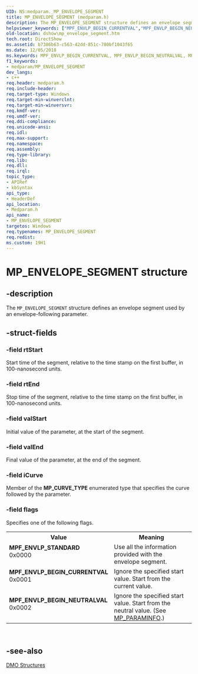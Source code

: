 ```yaml
---
UID: NS:medparam._MP_ENVELOPE_SEGMENT
title: MP_ENVELOPE_SEGMENT (medparam.h)
description: The MP_ENVELOPE_SEGMENT structure defines an envelope segment used by an envelope-following parameter.helpviewer_keywords: ["MPF_ENVLP_BEGIN_CURRENTVAL","MPF_ENVLP_BEGIN_NEUTRALVAL","MPF_ENVLP_STANDARD","MP_ENVELOPEStructure","MP_ENVELOPE_SEGMENT","MP_ENVELOPE_SEGMENT structure [DirectShow]","dshow.mp_envelope_segment","medparam/MP_ENVELOPE_SEGMENT"]
old-location: dshow\mp_envelope_segment.htm
tech.root: DirectShow
ms.assetid: b7386b63-c563-42dd-851c-780bf1043f65
ms.date: 12/05/2018
ms.keywords: MPF_ENVLP_BEGIN_CURRENTVAL, MPF_ENVLP_BEGIN_NEUTRALVAL, MPF_ENVLP_STANDARD, MP_ENVELOPEStructure, MP_ENVELOPE_SEGMENT, MP_ENVELOPE_SEGMENT structure [DirectShow], dshow.mp_envelope_segment, medparam/MP_ENVELOPE_SEGMENT
f1_keywords:
- medparam/MP_ENVELOPE_SEGMENT
dev_langs:
- c++
req.header: medparam.h
req.include-header: 
req.target-type: Windows
req.target-min-winverclnt: 
req.target-min-winversvr: 
req.kmdf-ver: 
req.umdf-ver: 
req.ddi-compliance: 
req.unicode-ansi: 
req.idl: 
req.max-support: 
req.namespace: 
req.assembly: 
req.type-library: 
req.lib: 
req.dll: 
req.irql: 
topic_type:
- APIRef
- kbSyntax
api_type:
- HeaderDef
api_location:
- Medparam.h
api_name:
- MP_ENVELOPE_SEGMENT
targetos: Windows
req.typenames: MP_ENVELOPE_SEGMENT
req.redist: 
ms.custom: 19H1
---
```


# MP_ENVELOPE_SEGMENT structure


## -description



The <code>MP_ENVELOPE_SEGMENT</code> structure defines an envelope segment used by an envelope-following parameter.




## -struct-fields




### -field rtStart

Start time of the segment, relative to the time stamp on the first buffer, in 100-nanosecond units.


### -field rtEnd

Stop time of the segment, relative to the time stamp on the first buffer, in 100-nanosecond units.


### -field valStart

Initial value of the parameter, at the start of the segment.


### -field valEnd

Final value of the parameter, at the end of the segment.


### -field iCurve

Member of the <b>MP_CURVE_TYPE</b> enumerated type that specifies the curve followed by the parameter.


### -field flags

Specifies one of the following flags.

<table>
<tr>
<th>Value</th>
<th>Meaning</th>
</tr>
<tr>
<td width="40%"><a id="MPF_ENVLP_STANDARD"></a><a id="mpf_envlp_standard"></a><dl>
<dt><b>MPF_ENVLP_STANDARD</b></dt>
<dt>0x0000</dt>
</dl>
</td>
<td width="60%">
Use all the information provided with the envelope segment.

</td>
</tr>
<tr>
<td width="40%"><a id="MPF_ENVLP_BEGIN_CURRENTVAL"></a><a id="mpf_envlp_begin_currentval"></a><dl>
<dt><b>MPF_ENVLP_BEGIN_CURRENTVAL</b></dt>
<dt>0x0001</dt>
</dl>
</td>
<td width="60%">
Ignore the specified start value. Start from the current value.

</td>
</tr>
<tr>
<td width="40%"><a id="MPF_ENVLP_BEGIN_NEUTRALVAL"></a><a id="mpf_envlp_begin_neutralval"></a><dl>
<dt><b>MPF_ENVLP_BEGIN_NEUTRALVAL</b></dt>
<dt>0x0002</dt>
</dl>
</td>
<td width="60%">
Ignore the specified start value. Start from the neutral value. (See <a href="https://docs.microsoft.com/previous-versions/windows/desktop/api/medparam/ns-medparam-mp_paraminfo">MP_PARAMINFO</a>.)

</td>
</tr>
</table>
 


## -see-also




<a href="https://docs.microsoft.com/windows/desktop/DirectShow/dmo-structures">DMO Structures</a>
 

 

